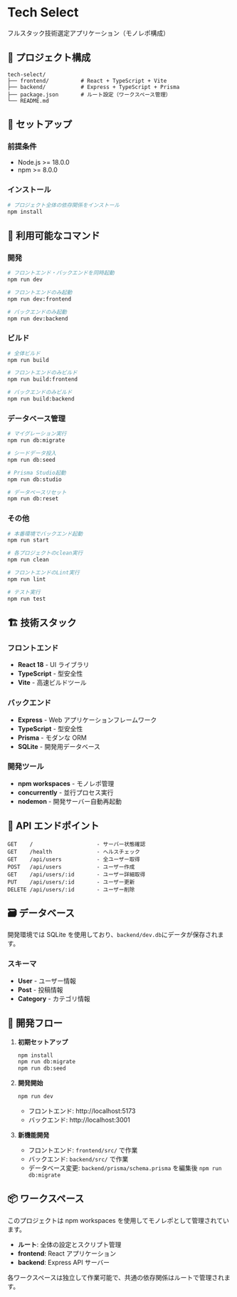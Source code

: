 # Tech Select

フルスタック技術選定アプリケーション（モノレポ構成）

## 📁 プロジェクト構成

```
tech-select/
├── frontend/          # React + TypeScript + Vite
├── backend/           # Express + TypeScript + Prisma
├── package.json       # ルート設定（ワークスペース管理）
└── README.md
```

## 🚀 セットアップ

### 前提条件

- Node.js >= 18.0.0
- npm >= 8.0.0

### インストール

```bash
# プロジェクト全体の依存関係をインストール
npm install
```

## 📝 利用可能なコマンド

### 開発

```bash
# フロントエンド・バックエンドを同時起動
npm run dev

# フロントエンドのみ起動
npm run dev:frontend

# バックエンドのみ起動
npm run dev:backend
```

### ビルド

```bash
# 全体ビルド
npm run build

# フロントエンドのみビルド
npm run build:frontend

# バックエンドのみビルド
npm run build:backend
```

### データベース管理

```bash
# マイグレーション実行
npm run db:migrate

# シードデータ投入
npm run db:seed

# Prisma Studio起動
npm run db:studio

# データベースリセット
npm run db:reset
```

### その他

```bash
# 本番環境でバックエンド起動
npm run start

# 各プロジェクトのclean実行
npm run clean

# フロントエンドのLint実行
npm run lint

# テスト実行
npm run test
```

## 🏗️ 技術スタック

### フロントエンド

- **React 18** - UI ライブラリ
- **TypeScript** - 型安全性
- **Vite** - 高速ビルドツール

### バックエンド

- **Express** - Web アプリケーションフレームワーク
- **TypeScript** - 型安全性
- **Prisma** - モダンな ORM
- **SQLite** - 開発用データベース

### 開発ツール

- **npm workspaces** - モノレポ管理
- **concurrently** - 並行プロセス実行
- **nodemon** - 開発サーバー自動再起動

## 🔗 API エンドポイント

```
GET    /                    - サーバー状態確認
GET    /health              - ヘルスチェック
GET    /api/users           - 全ユーザー取得
POST   /api/users           - ユーザー作成
GET    /api/users/:id       - ユーザー詳細取得
PUT    /api/users/:id       - ユーザー更新
DELETE /api/users/:id       - ユーザー削除
```

## 🗃️ データベース

開発環境では SQLite を使用しており、`backend/dev.db`にデータが保存されます。

### スキーマ

- **User** - ユーザー情報
- **Post** - 投稿情報
- **Category** - カテゴリ情報

## 🎯 開発フロー

1. **初期セットアップ**

   ```bash
   npm install
   npm run db:migrate
   npm run db:seed
   ```

2. **開発開始**

   ```bash
   npm run dev
   ```

   - フロントエンド: http://localhost:5173
   - バックエンド: http://localhost:3001

3. **新機能開発**
   - フロントエンド: `frontend/src/` で作業
   - バックエンド: `backend/src/` で作業
   - データベース変更: `backend/prisma/schema.prisma` を編集後 `npm run db:migrate`

## 📦 ワークスペース

このプロジェクトは npm workspaces を使用してモノレポとして管理されています。

- **ルート**: 全体の設定とスクリプト管理
- **frontend**: React アプリケーション
- **backend**: Express API サーバー

各ワークスペースは独立して作業可能で、共通の依存関係はルートで管理されます。

